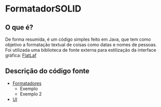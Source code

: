 # FormatadorSOLID
## O que é?
De forma resumida, é um código simples feito em Java, que tem como objetivo a formatação textual de coisas como datas e nomes de pessoas. Foi utilizada uma biblioteca de fonte externa para estilização da interface gráfica: [FlatLaf](https://github.com/JFormDesigner/FlatLaf)
## Descrição do código fonte
* [Formatadores](src/formatadores)
  * Exemplo
  * Exemplo 2
* [UI](src/ui)
